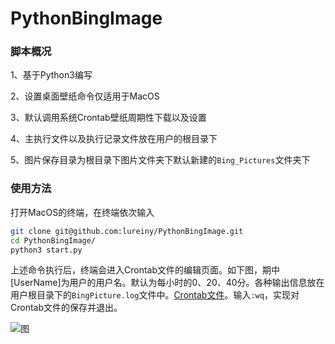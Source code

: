 # PythonBingImage
### 脚本概况

1、基于Python3编写

2、设置桌面壁纸命令仅适用于MacOS

3、默认调用系统Crontab壁纸周期性下载以及设置

4、主执行文件以及执行记录文件放在用户的根目录下

5、图片保存目录为根目录下图片文件夹下默认新建的`Bing_Pictures`文件夹下

### 使用方法

打开MacOS的终端，在终端依次输入

```sh
git clone git@github.com:lureiny/PythonBingImage.git
cd PythonBingImage/
python3 start.py
```

上述命令执行后，终端会进入Crontab文件的编辑页面。如下图，期中[UserName]为用户的用户名。默认为每小时的0、20、40分。各种输出信息放在用户根目录下的`BingPicture.log`文件中。[Crontab文件](https://www.ibm.com/support/knowledgecenter/zh/ssw_aix_71/com.ibm.aix.cmds1/crontab.htm#crontab__rrnpi36bmary)。输入`:wq`，实现对Crontab文件的保存并退出。

![图](https://picload.org/image/daicrowl/2018-03-277.31.24.png)

